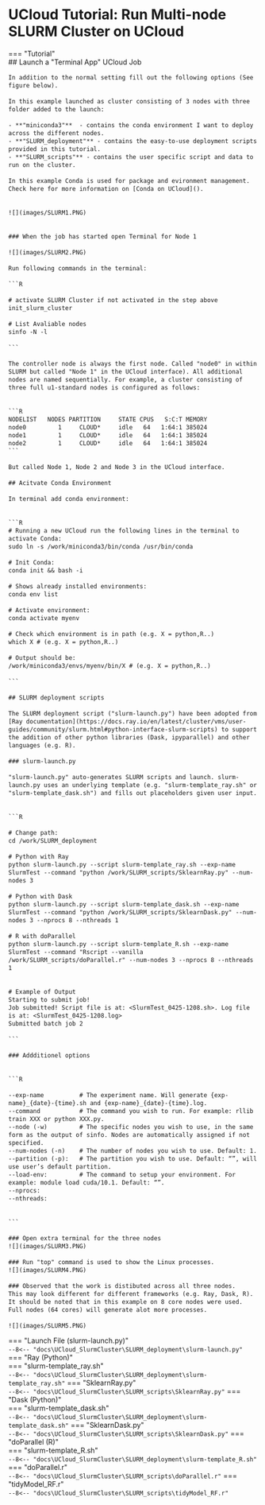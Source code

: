 # UCloud Tutorial: Run Multi-node SLURM Cluster on UCloud

=== "Tutorial"
    <br />
    ## Launch a "Terminal App" UCloud Job

    In addition to the normal setting fill out the following options (See figure below).

    In this example launched as cluster consisting of 3 nodes with three folder added to the launch:

    - **"miniconda3"**  - contains the conda environment I want to deploy across the different nodes.
    - **"SLURM_deployment"** - contains the easy-to-use deployment scripts provided in this tutorial. 
    - **"SLURM_scripts"** - contains the user specific script and data to run on the cluster.

    In this example Conda is used for package and evironment management. Check here for more information on [Conda on UCloud]().


    ![](images/SLURM1.PNG)


    ### When the job has started open Terminal for Node 1 

    ![](images/SLURM2.PNG)

    Run following commands in the terminal: 

    ```R

    # activate SLURM Cluster if not activated in the step above
    init_slurm_cluster

    # List Avaliable nodes
    sinfo -N -l

    ```

    The controller node is always the first node. Called "node0" in within SLURM but called "Node 1" in the UCloud interface). All additional nodes are named sequentially. For example, a cluster consisting of three full u1-standard nodes is configured as follows:


    ```R
    NODELIST   NODES PARTITION     STATE CPUS   S:C:T MEMORY
    node0         1     CLOUD*     idle   64   1:64:1 385024
    node1         1     CLOUD*     idle   64   1:64:1 385024
    node2         1     CLOUD*     idle   64   1:64:1 385024
    ```

    But called Node 1, Node 2 and Node 3 in the UCloud interface.

    ## Acitvate Conda Environment 

    In terminal add conda environment:


    ```R
    # Running a new UCloud run the following lines in the terminal to activate Conda:
    sudo ln -s /work/miniconda3/bin/conda /usr/bin/conda

    # Init Conda:
    conda init && bash -i

    # Shows already installed environments:
    conda env list

    # Activate environment:
    conda activate myenv

    # Check which environment is in path (e.g. X = python,R..)
    which X # (e.g. X = python,R..)

    # Output should be: 
    /work/miniconda3/envs/myenv/bin/X # (e.g. X = python,R..)

    ```

    ## SLURM deployment scripts

    The SLURM deployment script ("slurm-launch.py") have been adopted from  [Ray documentation](https://docs.ray.io/en/latest/cluster/vms/user-guides/community/slurm.html#python-interface-slurm-scripts) to support the addition of other python libraries (Dask, ipyparallel) and other languages (e.g. R).

    ### slurm-launch.py

    "slurm-launch.py" auto-generates SLURM scripts and launch. slurm-launch.py uses an underlying template (e.g. "slurm-template_ray.sh" or "slurm-template_dask.sh") and fills out placeholders given user input.


    ```R

    # Change path:
    cd /work/SLURM_deployment

    # Python with Ray
    python slurm-launch.py --script slurm-template_ray.sh --exp-name SlurmTest --command "python /work/SLURM_scripts/SklearnRay.py" --num-nodes 3

    # Python with Dask
    python slurm-launch.py --script slurm-template_dask.sh --exp-name SlurmTest --command "python /work/SLURM_scripts/SklearnDask.py" --num-nodes 3 --nprocs 8 --nthreads 1

    # R with doParallel
    python slurm-launch.py --script slurm-template_R.sh --exp-name SlurmTest --command "Rscript --vanilla /work/SLURM_scripts/doParallel.r" --num-nodes 3 --nprocs 8 --nthreads 1 


    # Example of Output
    Starting to submit job!
    Job submitted! Script file is at: <SlurmTest_0425-1208.sh>. Log file is at: <SlurmTest_0425-1208.log>
    Submitted batch job 2

    ```

    ### Addditionel options


    ```R

    --exp-name          # The experiment name. Will generate {exp-name}_{date}-{time}.sh and {exp-name}_{date}-{time}.log.
    --command           # The command you wish to run. For example: rllib train XXX or python XXX.py.
    --node (-w)         # The specific nodes you wish to use, in the same form as the output of sinfo. Nodes are automatically assigned if not specified.
    --num-nodes (-n)    # The number of nodes you wish to use. Default: 1.
    --partition (-p):   # The partition you wish to use. Default: “”, will use user’s default partition.
    --load-env:         # The command to setup your environment. For example: module load cuda/10.1. Default: “”.
    --nprocs: 
    --nthreads:


    ```

    ### Open extra terminal for the three nodes 
    ![](images/SLURM3.PNG)

    ### Run "top" command is used to show the Linux processes.
    ![](images/SLURM4.PNG)

    ### Observed that the work is distibuted across all three nodes. 
    This may look different for different frameworks (e.g. Ray, Dask, R). It should be noted that in this example on 8 core nodes were used. Full nodes (64 cores) will generate alot more processes.

    ![](images/SLURM5.PNG)

=== "Launch File (slurm-launch.py)"
     <br />
    ```
    --8<-- "docs\UCloud_SlurmCluster\SLURM_deployment\slurm-launch.py"
    ```
=== "Ray (Python)"
     <br />
    === "slurm-template_ray.sh"
         <br />
        ```
        --8<-- "docs\UCloud_SlurmCluster\SLURM_deployment\slurm-template_ray.sh"
        ```
    === "SklearnRay.py"
         <br />
        ```
        --8<-- "docs\UCloud_SlurmCluster\SLURM_scripts\SklearnRay.py"
        ```
=== "Dask (Python)"
     <br />
    === "slurm-template_dask.sh"
         <br />
        ```
        --8<-- "docs\UCloud_SlurmCluster\SLURM_deployment\slurm-template_dask.sh"
        ```
    === "SklearnDask.py"
         <br />
        ```
        --8<-- "docs\UCloud_SlurmCluster\SLURM_scripts\SklearnDask.py"
        ```
=== "doParallel (R)"
     <br />
    === "slurm-template_R.sh"
         <br />
        ```
        --8<-- "docs\UCloud_SlurmCluster\SLURM_deployment\slurm-template_R.sh"
        ```
    === "doParallel.r"
         <br />
        ```
        --8<-- "docs\UCloud_SlurmCluster\SLURM_scripts\doParallel.r"
        ```
    === "tidyModel_RF.r"
         <br />
        ```
        --8<-- "docs\UCloud_SlurmCluster\SLURM_scripts\tidyModel_RF.r"
        ```